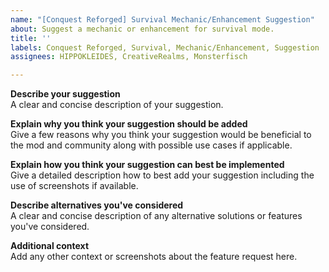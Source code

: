```yaml
---
name: "[Conquest Reforged] Survival Mechanic/Enhancement Suggestion"
about: Suggest a mechanic or enhancement for survival mode.
title: ''
labels: Conquest Reforged, Survival, Mechanic/Enhancement, Suggestion
assignees: HIPPOKLEIDES, CreativeRealms, Monsterfisch

---
```


**Describe your suggestion**    
A clear and concise description of your suggestion.

**Explain why you think your suggestion should be added**    
Give a few reasons why you think your suggestion would be beneficial to the mod and community along with possible use cases if applicable.

**Explain how you think your suggestion can best be implemented**    
Give a detailed description how to best add your suggestion including the use of screenshots if available.

**Describe alternatives you've considered**    
A clear and concise description of any alternative solutions or features you've considered.

**Additional context**    
Add any other context or screenshots about the feature request here.
